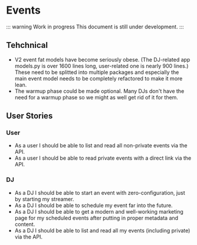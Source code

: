 # Events

::: warning Work in progress
This document is still under development.
:::

## Tehchnical

- V2 event fat models have become seriously obese. (The DJ-related app models.py is over 1600 lines long, user-related one is nearly 900 lines.) These need to be splitted into multiple packages and especially the main event model needs to be completely refactored to make it more lean.
- The warmup phase could be made optional. Many DJs don't have the need for a warmup phase so we might as well get rid of it for them.

## User Stories

### User

- As a user I should be able to list and read all non-private events via the API.
- As a user I should be able to read private events with a direct link via the API.

### DJ

- As a DJ I should be able to start an event with zero-configuration, just by starting my streamer.
- As a DJ I should be able to schedule my event far into the future.
- As a DJ I should be able to get a modern and well-working marketing page for my scheduled events after putting in proper metadata and content.
- As a DJ I should be able to list and read all my events (including private) via the API.

